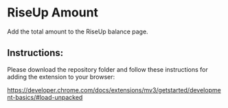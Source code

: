 # RiseUp Amount

Add the total amount to the RiseUp balance page.



## Instructions:
Please download the repository folder and follow these instructions for adding the extension to your browser:

https://developer.chrome.com/docs/extensions/mv3/getstarted/development-basics/#load-unpacked

